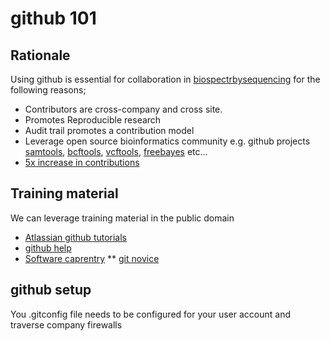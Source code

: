 github 101
==========

## Rationale

Using github is essential for collaboration in [biospectrbysequencing](https://github.com/biospectrabysequencing) 
for the following reasons;

* Contributors are cross-company and cross site.
* Promotes Reproducible research
* Audit trail promotes a contribution model
* Leverage open source bioinformatics community e.g. github projects [samtools](https://github.com/samtools/samtools), [bcftools](https://github.com/samtools/bcftools), [vcftools](https://github.com/vcftools/vcftools), [freebayes](https://github.com/ekg/freebayes) etc...
* [5x increase in contributions](https://www.youtube.com/watch?v=U8GBXvdmHT4&t=47m00s)


## Training material

We can leverage training material in the public domain

* [Atlassian github tutorials](https://www.atlassian.com/git/tutorials)
* [github help](https://help.github.com)
* [Software caprentry](https://software-carpentry.org)
** [git novice](https://github.com/swcarpentry/git-novice)


## github setup

You .gitconfig file needs to be configured for your user account and traverse company firewalls 

